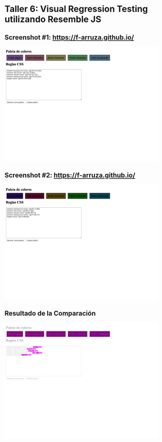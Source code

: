 # Taller 6: Visual Regression Testing utilizando Resemble JS

## Screenshot #1: https://f-arruza.github.io/
![alt text](images/capture01.png)

## Screenshot #2: https://f-arruza.github.io/
![alt text](images/capture02.png)

## Resultado de la Comparación
![alt text](images/result.png)
